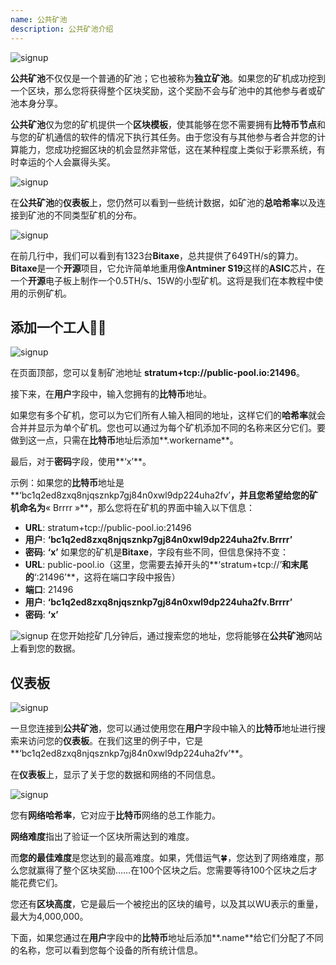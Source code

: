 ```yaml
---
name: 公共矿池
description: 公共矿池介绍
---
```


![signup](assets/cover.webp)

**公共矿池**不仅仅是一个普通的矿池；它也被称为**独立矿池**。如果您的矿机成功挖到一个区块，那么您将获得整个区块奖励，这个奖励不会与矿池中的其他参与者或矿池本身分享。

**公共矿池**仅为您的矿机提供一个**区块模板**，使其能够在您不需要拥有**比特币节点**和与您的矿机通信的软件的情况下执行其任务。由于您没有与其他参与者合并您的计算能力，您成功挖掘区块的机会显然非常低，这在某种程度上类似于彩票系统，有时幸运的个人会赢得头奖。

![signup](assets/1.webp)

在**公共矿池**的**仪表板**上，您仍然可以看到一些统计数据，如矿池的**总哈希率**以及连接到矿池的不同类型矿机的分布。

![signup](assets/2.webp)

在前几行中，我们可以看到有1323台**Bitaxe**，总共提供了649TH/s的算力。**Bitaxe**是一个**开源**项目，它允许简单地重用像**Antminer S19**这样的**ASIC**芯片，在一个**开源**电子板上制作一个0.5TH/s、15W的小型矿机。这将是我们在本教程中使用的示例矿机。

## 添加一个**工人**👷‍♂️

![signup](assets/cover.webp)

在页面顶部，您可以复制矿池地址 **stratum+tcp://public-pool.io:21496**。

接下来，在**用户**字段中，输入您拥有的**比特币**地址。

如果您有多个矿机，您可以为它们所有人输入相同的地址，这样它们的**哈希率**就会合并并显示为单个矿机。您也可以通过为每个矿机添加不同的名称来区分它们。要做到这一点，只需在**比特币**地址后添加**.workername**。

最后，对于**密码**字段，使用**‘x’**。

示例：如果您的**比特币**地址是**‘bc1q2ed8zxq8njqsznkp7gj84n0xwl9dp224uha2fv’**，并且您希望给您的矿机命名为**« Brrrr »**，那么您将在矿机的界面中输入以下信息：

- **URL**: stratum+tcp://public-pool.io:21496
- **用户**: **‘bc1q2ed8zxq8njqsznkp7gj84n0xwl9dp224uha2fv.Brrrr’**
- **密码**: **‘x’**
如果您的矿机是**Bitaxe**，字段有些不同，但信息保持不变：
- **URL**: public-pool.io（这里，您需要去掉开头的**‘stratum+tcp://’**和末尾的**‘:21496’**，这将在端口字段中报告）
- **端口**: 21496
- **用户**: **‘bc1q2ed8zxq8njqsznkp7gj84n0xwl9dp224uha2fv.Brrrr’**
- **密码**: **‘x’**

![signup](assets/3.webp)
在您开始挖矿几分钟后，通过搜索您的地址，您将能够在**公共矿池**网站上看到您的数据。
## 仪表板

![signup](assets/4.webp)

一旦您连接到**公共矿池**，您可以通过使用您在**用户**字段中输入的**比特币**地址进行搜索来访问您的**仪表板**。在我们这里的例子中，它是**‘bc1q2ed8zxq8njqsznkp7gj84n0xwl9dp224uha2fv’**。

在**仪表板**上，显示了关于您的数据和网络的不同信息。

![signup](assets/5.webp)

您有**网络哈希率**，它对应于**比特币**网络的总工作能力。

**网络难度**指出了验证一个区块所需达到的难度。

而**您的最佳难度**是您达到的最高难度。如果，凭借运气🍀，您达到了网络难度，那么您就赢得了整个区块奖励……在100个区块之后。您需要等待100个区块之后才能花费它们。

您还有**区块高度**，它是最后一个被挖出的区块的编号，以及其以WU表示的重量，最大为4,000,000。

下面，如果您通过在**用户**字段中的**比特币**地址后添加**.name**给它们分配了不同的名称，您可以看到您每个设备的所有统计信息。